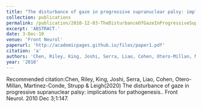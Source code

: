 ```yaml
---
title: "The disturbance of gaze in progressive supranuclear palsy: implications for pathogenesis."
collection: publications
permalink: /publication/2010-12-03-TheDisturbanceOfGazeInProgressiveSupranuclearPalsy_Implications
excerpt: 'ABSTRACT.'
date: 3-Dec-10
venue: 'Front Neurol'
paperurl: 'http://academicpages.github.io/files/paper1.pdf'
citation: 'a'
authors: 'Chen, Riley, King, Joshi, Serra, Liao, Cohen, Otero-Millan, Martinez-Conde, Strupp & Leigh'
year: '2010'
---
```



Recommended citation:Chen, Riley, King, Joshi, Serra, Liao, Cohen, Otero-Millan, Martinez-Conde, Strupp & Leigh(2020) The disturbance of gaze in progressive supranuclear palsy: implications for pathogenesis.. Front Neurol. 2010 Dec 3;1:147. 
